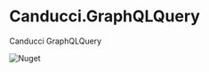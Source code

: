 # Canducci.GraphQLQuery

Canducci GraphQLQuery

![Nuget](https://img.shields.io/nuget/v/Canducci.GraphQLQuery?style=plastic)
